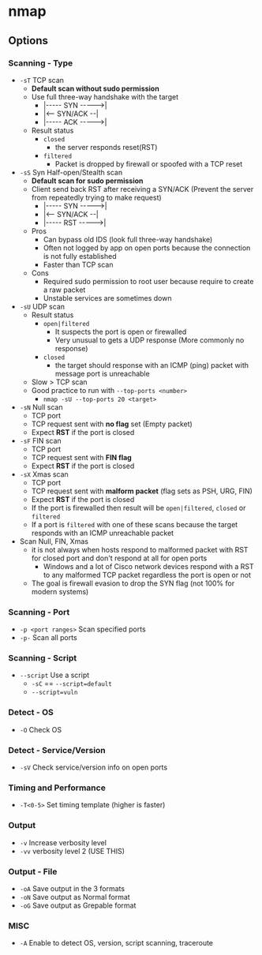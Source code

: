# nmap

## Options

### Scanning - Type 

- `-sT` TCP scan
  - **Default scan without sudo permission**
  - Use full three-way handshake with the target
    - |----- SYN ----->|
    - |<-- SYN/ACK --|
    - |----- ACK ----->|
  - Result status
    - `closed`
      - the server responds reset(RST)
    - `filtered`
      - Packet is dropped by firewall or spoofed with a TCP reset
- `-sS` Syn Half-open/Stealth scan
  - **Default scan for sudo permission**
  - Client send back RST after receiving a SYN/ACK (Prevent the server from repeatedly trying to make request)
    - |----- SYN ----->|
    - |<-- SYN/ACK --|
    - |----- RST ----->|
  - Pros
    - Can bypass old IDS (look full three-way handshake)
    - Often not logged by app on open ports because the connection is not fully established
    - Faster than TCP scan
  - Cons
    - Required sudo permission to root user because require to create a raw packet
    - Unstable services are sometimes down
- `-sU` UDP scan
  - Result status
    - `open|filtered`
      - It suspects the port is open or firewalled
      - Very unusual to gets a UDP response (More commonly no response)
    - `closed`
      - the target should response with an ICMP (ping) packet with message port is unreachable
  - Slow > TCP scan
  - Good practice to run with `--top-ports <number>`
    - `nmap -sU --top-ports 20 <target>`
- `-sN` Null scan
  - TCP port
  - TCP request sent with **no flag** set (Empty packet)
  - Expect **RST** if the port is closed
- `-sF` FIN scan
  - TCP port
  - TCP request sent with **FIN flag**
  - Expect **RST** if the port is closed
- `-sX` Xmas scan
  - TCP port
  - TCP request sent with **malform packet** (flag sets as PSH, URG, FIN)
  - Expect **RST** if the port is closed
  - If the port is firewalled then result will be `open|filtered`, `closed` or `filtered`
  - If a port is `filtered` with one of these scans because the target responds with an ICMP unreachable packet
- Scan Null, FIN, Xmas
  - it is not always when hosts respond to malformed packet with RST for closed port and don't respond at all for open ports
    - Windows and a lot of Cisco network devices respond with a RST to any malformed TCP packet regardless the port is open or not
  - The goal is firewall evasion to drop the SYN flag (not 100% for modern systems)

### Scanning - Port

- `-p <port ranges>`  Scan specified ports
- `-p-` Scan all ports

### Scanning - Script

- `--script` Use a script
  - `-sC` == `--script=default`
  - `--script=vuln`

### Detect - OS

- `-O` Check OS

### Detect - Service/Version

- `-sV` Check service/version info on open ports

### Timing and Performance

- `-T<0-5>` Set timing template (higher is faster)

### Output

- `-v` Increase verbosity level
- `-vv` verbosity level 2 (USE THIS)

### Output - File

- `-oA` Save output in the 3 formats
- `-oN` Save output as Normal format
- `-oG` Save output as Grepable format

### MISC

- `-A` Enable to detect OS, version, script scanning, traceroute
